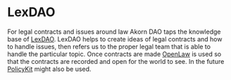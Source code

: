 # LexDAO

For legal contracts and issues around law Akorn DAO taps the knowledge base of [LexDAO](https://www.lexdao.coop). LexDAO helps to create ideas of legal contracts and how to handle issues, then refers us to the proper legal team that is able to handle the particular topic. Once contracts are made [OpenLaw](https://www.openlaw.io) is used so that the contracts are recorded and open for the world to see. In the future [PolicyKit](https://policykit.org) might also be used.&#x20;

